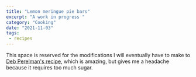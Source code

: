 ```yaml
---
title: "Lemon meringue pie bars"
excerpt: "A work in progress "
category: "Cooking"
date: "2021-11-03"
tags:
 - recipes
---
```

This space is reserved for the modifications I will eventually have to make to [Deb Perelman's recipe](https://smittenkitchen.com/2020/06/whole-lemon-meringue-pie-bars/), which is amazing, but gives me a headache because it requires too much sugar.